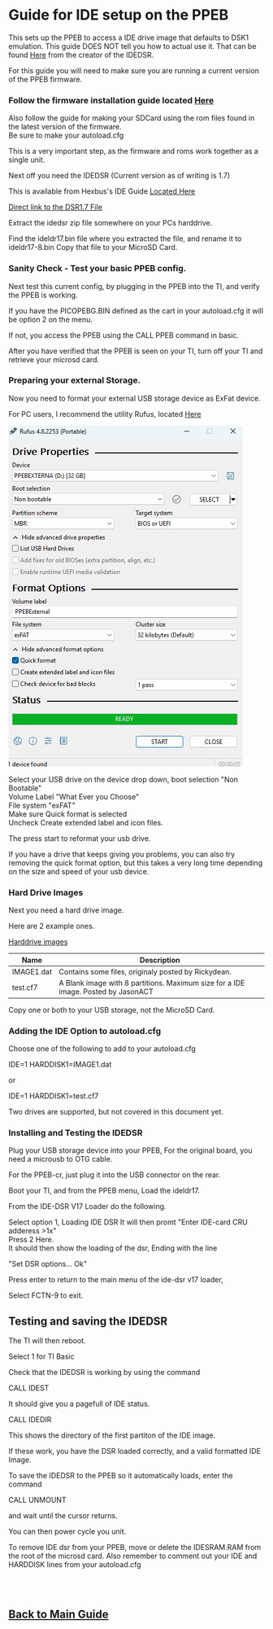# Guide for IDE setup on the PPEB

This sets up the PPEB to access a IDE drive image that defaults to DSK1 emulation.
This guide DOES NOT tell you how to actual use it. That can be found  [Here](hexbus.com/ti99geek/Projects/idedsr/idedsr.html#operation)  from the creator of the IDEDSR.



For this guide you will need to make sure you are running a current version of the PPEB firmware.

 ### Follow the firmware installation guide located [Here](/README.md#firmware-installation)


Also follow the guide for making your SDCard using the rom files found in the latest version of the firmware.  
Be sure to make your autoload.cfg

This is a very important step, as the firmware and roms work together as a single unit.

Next off you need the IDEDSR (Current version as of writing is 1.7)

This is available from Hexbus's IDE Guide [Located Here](https://hexbus.com/ti99geek/Projects/idedsr/idedsr.html#operation)  

[Direct link to the DSR1.7 File](https://hexbus.com/ti99geek/Projects/idedsr/Files/idedsr_v17.zip)

Extract the idedsr zip file somewhere on your PCs harddrive.

Find the ideldr17.bin file where you extracted the file, and rename it to ideldr17-8.bin
Copy that file to your MicroSD Card.

 ### Sanity Check - Test your basic PPEB config.

Next test this current config, by plugging in the PPEB into the TI, and verify the PPEB is working.  

If you have the PICOPEBG.BIN defined as the cart in your autoload.cfg it will be option 2 on the menu.  

If not, you access the PPEB using the CALL PPEB command in basic.

After you have verified that the PPEB is seen on your TI, turn off your TI and retrieve your microsd card.

 ### Preparing your external Storage.

Now you need to format your external USB storage device as ExFat device.

For PC users, I recommend the utility Rufus, located [Here](https://rufus.ie)

![Rufus Options for exFAT](/images/rufus.jpg)

Select your USB drive on the device drop down, boot selection "Non Bootable"  
Volume Label "What Ever you Choose"  
File system "exFAT"  
Make sure Quick format is selected  
Uncheck Create extended label and icon files. 

The press start to reformat your usb drive.

If you have a drive that keeps giving you problems, you can also try removing the quick format option, but this takes a very long time depending on the size and speed of your usb device.


 ### Hard  Drive Images


Next you need a hard drive image.

Here are 2 example ones.

[Harddrive images](files/ExampleIDEImages.zip)

| Name | Description |
|----------|------|
IMAGE1.dat| Contains some files, originaly posted by Rickydean. 
test.cf7|A Blank image with 8 partitions. Maximum size for a IDE image. Posted by JasonACT  

Copy one or both to your USB storage, not the MicroSD Card.

 ### Adding the IDE Option to autoload.cfg

Choose one of the following to add to your autoload.cfg

IDE=1
HARDDISK1=IMAGE1.dat

or 

IDE=1
HARDDISK1=test.cf7


Two drives are supported, but not covered in this document yet.

 ### Installing and Testing the IDEDSR

Plug your USB storage device into your PPEB, 
For the original board, you need a microusb to OTG cable.  

For the PPEB-cr, just plug it into the USB connector on the rear.

Boot your TI, and from the PPEB menu, Load the ideldr17.

From the IDE-DSR V17 Loader do the following.

Select option 1, Loading IDE DSR
It will then promt "Enter IDE-card CRU adderess >1x"  
Press 2 Here.  
It should then show the loading of the dsr, Ending with the line

"Set DSR options... Ok"

Press enter to return to the main menu of the ide-dsr v17 loader,

Select FCTN-9 to exit.

## Testing and saving the IDEDSR


The TI will then reboot.

Select 1 for TI Basic

Check that the IDEDSR is working by using the command 

CALL IDEST

It should give you a pagefull of IDE status.

CALL IDEDIR

This shows the directory of the first partiton of the IDE image.

If these work, you have the DSR loaded correctly, and a valid formatted IDE Image.

To save the IDEDSR to the PPEB so it automatically loads, enter the command

CALL UNMOUNT

and wait until the cursor returns.

You can then power cycle you unit.

To remove IDE dsr from your PPEB, move or delete the IDESRAM.RAM from the root of the microsd card.
Also remember to comment out your IDE and HARDDISK lines from your autoload.cfg


 <br>
  <br>

## [Back to Main Guide](/README.md)
